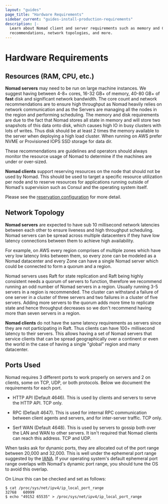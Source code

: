 ```yaml
---
layout: "guides"
page_title: "Hardware Requirements"
sidebar_current: "guides-install-production-requirements"
description: |-
  Learn about Nomad client and server requirements such as memory and CPU
  recommendations, network topologies, and more.
---
```


# Hardware Requirements

## Resources (RAM, CPU, etc.)

**Nomad servers** may need to be run on large machine instances. We suggest
having between 4-8+ cores, 16-32 GB+ of memory, 40-80 GB+ of **fast** disk and
significant network bandwidth. The core count and network recommendations are to
ensure high throughput as Nomad heavily relies on network communication and as
the Servers are managing all the nodes in the region and performing scheduling.
The memory and disk requirements are due to the fact that Nomad stores all state
in memory and will store two snapshots of this data onto disk, which causes high IO in busy clusters with lots of writes. Thus disk should
be at least 2 times the memory available to the server when deploying a high
load cluster. When running on AWS prefer NVME or Provisioned IOPS SSD storage for data dir.

These recommendations are guidelines and operators should always monitor the
resource usage of Nomad to determine if the machines are under or over-sized.

**Nomad clients** support reserving resources on the node that should not be
used by Nomad. This should be used to target a specific resource utilization per
node and to reserve resources for applications running outside of Nomad's
supervision such as Consul and the operating system itself.

Please see the [reservation configuration](/docs/configuration/client.html#reserved) for
more detail.

## Network Topology

**Nomad servers** are expected to have sub 10 millisecond network latencies
between each other to ensure liveness and high throughput scheduling. Nomad
servers can be spread across multiple datacenters if they have low latency
connections between them to achieve high availability.

For example, on AWS every region comprises of multiple zones which have very low
latency links between them, so every zone can be modeled as a Nomad datacenter
and every Zone can have a single Nomad server which could be connected to form a
quorum and a region.

Nomad servers uses Raft for state replication and Raft being highly consistent
needs a quorum of servers to function, therefore we recommend running an odd
number of Nomad servers in a region.  Usually running 3-5 servers in a region is
recommended. The cluster can withstand a failure of one server in a cluster of
three servers and two failures in a cluster of five servers. Adding more servers
to the quorum adds more time to replicate state and hence throughput decreases
so we don't recommend having more than seven servers in a region.

**Nomad clients** do not have the same latency requirements as servers since they
are not participating in Raft. Thus clients can have 100+ millisecond latency to
their servers. This allows having a set of Nomad servers that service clients
that can be spread geographically over a continent or even the world in the case
of having a single "global" region and many datacenter.

## Ports Used

Nomad requires 3 different ports to work properly on servers and 2 on clients,
some on TCP, UDP, or both protocols. Below we document the requirements for each
port.

* HTTP API (Default 4646). This is used by clients and servers to serve the HTTP
  API. TCP only.

* RPC (Default 4647). This is used for internal RPC communication between client
  agents and servers, and for inter-server traffic. TCP only.

* Serf WAN (Default 4648). This is used by servers to gossip both over the LAN and
  WAN to other servers. It isn't required that Nomad clients can reach this address.
  TCP and UDP.

When tasks ask for dynamic ports, they are allocated out of the port range
between 20,000 and 32,000. This is well under the ephemeral port range suggested
by the [IANA](https://en.wikipedia.org/wiki/Ephemeral_port). If your operating
system's default ephemeral port range overlaps with Nomad's dynamic port range,
you should tune the OS to avoid this overlap.

On Linux this can be checked and set as follows:

```
$ cat /proc/sys/net/ipv4/ip_local_port_range
32768   60999
$ echo "49152 65535" > /proc/sys/net/ipv4/ip_local_port_range
```
